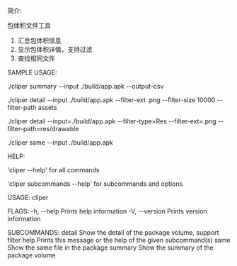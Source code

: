 简介:

包体积文件工具

1. 汇总包体积信息 
2. 显示包体积详情，支持过滤 
3. 查找相同文件

SAMPLE USAGE:

./cliper summary --input ./build/app.apk --output-csv

./cliper detail --input ./build/app.apk --filter-ext .png --filter-size 10000 --filter-path assets

./cliper detail --input=./build/app.apk --filter-type=Res --filter-ext=.png --filter-path=res/drawable

./cliper same --input ./build/app.apk

HELP:

'cliper --help' for all commands

'cliper subcommands --help' for subcommands and options

USAGE:
    cliper <SUBCOMMAND>

FLAGS:
    -h, --help       Prints help information
    -V, --version    Prints version information

SUBCOMMANDS:
    detail     Show the detail of the package volume, support filter
    help       Prints this message or the help of the given subcommand(s)
    same       Show the same file in the package
    summary    Show the summary of the package volume